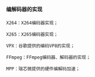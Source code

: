 #### 编解码器的实现

    X264：X264编码器实现；
    
    X265：X265编码器实现；
    
    VPX：谷歌提供的编码VP8的实现；
    
    FFmpeg：FFmpeg编码器、解码器的实现；
    
    MPP：瑞芯微提供的硬件编解码加速；
    

